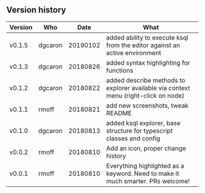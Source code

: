 ## Version history

Version | Who | Date | What
-|-|-|-
v0.1.5 | dgcaron | 20190102 | added ability to execute ksql from the editor against an active environment
v0.1.3 | dgcaron | 20180826 | added syntax highlighting for functions
v0.1.2 | dgcaron | 20180822 | added describe methods to explorer available via context menu (right-click on node)
v0.1.1 | rmoff | 20180821 | add new screenshots, tweak README
v0.1.0 | dgcaron | 20180813 | added ksql explorer, base structure for typescript classes and config
v0.0.2 | rmoff | 20180810 | Add an icon, proper change history
v0.0.1 | rmoff | 20180810 | Everything highlighted as a keyword. Need to make it much smarter. PRs welcome!
